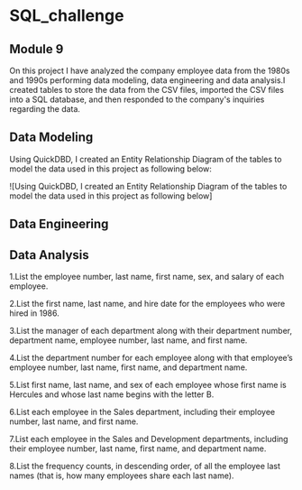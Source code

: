 # SQL_challenge

## Module 9

On this project I have analyzed the company employee data from the 1980s and 1990s performing data modeling, data engineering and data analysis.I created tables to store the data from the CSV files, imported the CSV files into a SQL database, and then responded to the company's inquiries regarding the data.


## Data Modeling

Using QuickDBD, I created an Entity Relationship Diagram of the tables to model the data used in this project as following below:

![Using QuickDBD, I created an Entity Relationship Diagram of the tables to model the data used in this project as following below]



## Data Engineering



## Data Analysis

1.List the employee number, last name, first name, sex, and salary of each employee.

2.List the first name, last name, and hire date for the employees who were hired in 1986.

3.List the manager of each department along with their department number, department name, employee number, last name, and first name.

4.List the department number for each employee along with that employee’s employee number, last name, first name, and department name.

5.List first name, last name, and sex of each employee whose first name is Hercules and whose last name begins with the letter B.

6.List each employee in the Sales department, including their employee number, last name, and first name.

7.List each employee in the Sales and Development departments, including their employee number, last name, first name, and department name.

8.List the frequency counts, in descending order, of all the employee last names (that is, how many employees share each last name).

